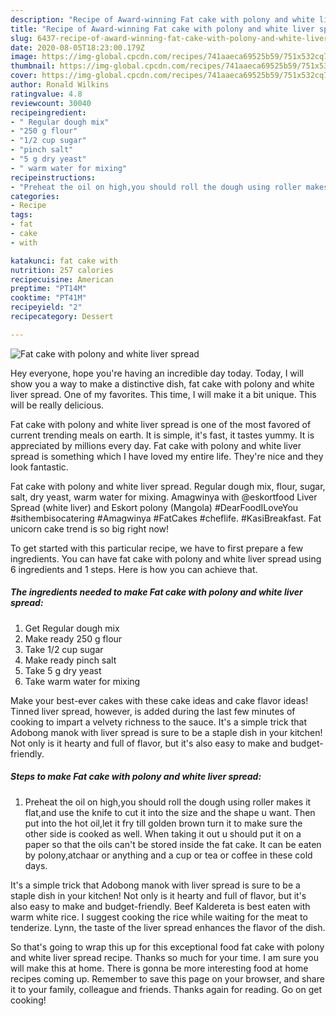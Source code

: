 ```yaml
---
description: "Recipe of Award-winning Fat cake with polony and white liver spread"
title: "Recipe of Award-winning Fat cake with polony and white liver spread"
slug: 6437-recipe-of-award-winning-fat-cake-with-polony-and-white-liver-spread
date: 2020-08-05T18:23:00.179Z
image: https://img-global.cpcdn.com/recipes/741aaeca69525b59/751x532cq70/fat-cake-with-polony-and-white-liver-spread-recipe-main-photo.jpg
thumbnail: https://img-global.cpcdn.com/recipes/741aaeca69525b59/751x532cq70/fat-cake-with-polony-and-white-liver-spread-recipe-main-photo.jpg
cover: https://img-global.cpcdn.com/recipes/741aaeca69525b59/751x532cq70/fat-cake-with-polony-and-white-liver-spread-recipe-main-photo.jpg
author: Ronald Wilkins
ratingvalue: 4.8
reviewcount: 30040
recipeingredient:
- " Regular dough mix"
- "250 g flour"
- "1/2 cup sugar"
- "pinch salt"
- "5 g dry yeast"
- " warm water for mixing"
recipeinstructions:
- "Preheat the oil on high,you should roll the dough using roller makes it flat,and use the knife to cut it into the size and the shape u want. Then put into the hot oil,let it fry till golden brown turn it to make sure the other side is cooked as well. When taking it out u should put it on a paper so that the oils can&#39;t be stored inside the fat cake. It can be eaten by polony,atchaar or anything and a cup or tea or coffee in these cold days."
categories:
- Recipe
tags:
- fat
- cake
- with

katakunci: fat cake with 
nutrition: 257 calories
recipecuisine: American
preptime: "PT14M"
cooktime: "PT41M"
recipeyield: "2"
recipecategory: Dessert

---
```



![Fat cake with polony and white liver spread](https://img-global.cpcdn.com/recipes/741aaeca69525b59/751x532cq70/fat-cake-with-polony-and-white-liver-spread-recipe-main-photo.jpg)

Hey everyone, hope you're having an incredible day today. Today, I will show you a way to make a distinctive dish, fat cake with polony and white liver spread. One of my favorites. This time, I will make it a bit unique. This will be really delicious.

Fat cake with polony and white liver spread is one of the most favored of current trending meals on earth. It is simple, it's fast, it tastes yummy. It is appreciated by millions every day. Fat cake with polony and white liver spread is something which I have loved my entire life. They're nice and they look fantastic.

Fat cake with polony and white liver spread. Regular dough mix, flour, sugar, salt, dry yeast, warm water for mixing. Amagwinya with @eskortfood Liver Spread (white liver) and Eskort polony (Mangola) #DearFoodILoveYou #sithembisocatering #Amagwinya #FatCakes #cheflife. #KasiBreakfast. Fat unicorn cake trend is so big right now!


To get started with this particular recipe, we have to first prepare a few ingredients. You can have fat cake with polony and white liver spread using 6 ingredients and 1 steps. Here is how you can achieve that.

<!--inarticleads1-->

##### The ingredients needed to make Fat cake with polony and white liver spread:

1. Get  Regular dough mix
1. Make ready 250 g flour
1. Take 1/2 cup sugar
1. Make ready pinch salt
1. Take 5 g dry yeast
1. Take  warm water for mixing


Make your best-ever cakes with these cake ideas and cake flavor ideas! Tinned liver spread, however, is added during the last few minutes of cooking to impart a velvety richness to the sauce. It&#39;s a simple trick that Adobong manok with liver spread is sure to be a staple dish in your kitchen! Not only is it hearty and full of flavor, but it&#39;s also easy to make and budget-friendly. 

<!--inarticleads2-->

##### Steps to make Fat cake with polony and white liver spread:

1. Preheat the oil on high,you should roll the dough using roller makes it flat,and use the knife to cut it into the size and the shape u want. Then put into the hot oil,let it fry till golden brown turn it to make sure the other side is cooked as well. When taking it out u should put it on a paper so that the oils can&#39;t be stored inside the fat cake. It can be eaten by polony,atchaar or anything and a cup or tea or coffee in these cold days.


It&#39;s a simple trick that Adobong manok with liver spread is sure to be a staple dish in your kitchen! Not only is it hearty and full of flavor, but it&#39;s also easy to make and budget-friendly. Beef Kaldereta is best eaten with warm white rice. I suggest cooking the rice while waiting for the meat to tenderize. Lynn, the taste of the liver spread enhances the flavor of the dish. 

So that's going to wrap this up for this exceptional food fat cake with polony and white liver spread recipe. Thanks so much for your time. I am sure you will make this at home. There is gonna be more interesting food at home recipes coming up. Remember to save this page on your browser, and share it to your family, colleague and friends. Thanks again for reading. Go on get cooking!
